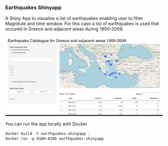 ### Earthquakes Shinyapp

A Shiny App to visualise a list of earthquakes enabling user to filter Magnitute and time window. For this case a list of earthquakes is used that occured in Greece and adjacent areas during 1900-2009.

![](screenshot.png)

You can run the app locally with Docker

```
docker build -t earthquakes-shinyapp .
docker run -p 8180:8180 earthquakes-shinyapp
```